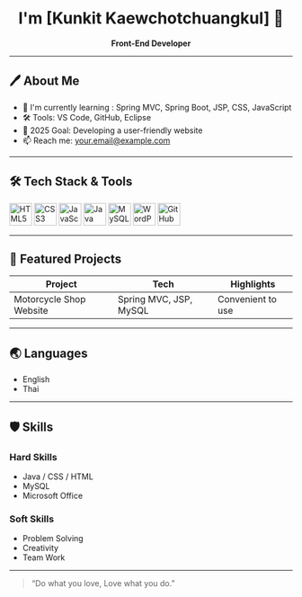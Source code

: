 <h1 align="center"> I'm [Kunkit  Kaewchotchuangkul] 👋</h1>
<p align="center"><b>Front-End Developer</b></p>

---

## 🖊️ About Me

- 🌱 I'm currently learning : Spring MVC, Spring Boot, JSP, CSS, JavaScript
- 🛠 Tools: VS Code, GitHub, Eclipse
- 🎯 2025 Goal: Developing a user-friendly website
- 📫 Reach me: your.email@example.com

---

## 🛠 Tech Stack & Tools

<p align="left">
  <img src="https://cdn.jsdelivr.net/gh/devicons/devicon/icons/html5/html5-original.svg" height="40" alt="HTML5"/>
  <img src="https://cdn.jsdelivr.net/gh/devicons/devicon/icons/css3/css3-original.svg" height="40" alt="CSS3"/>
  <img src="https://cdn.jsdelivr.net/gh/devicons/devicon/icons/javascript/javascript-original.svg" height="40" alt="JavaScript"/>
  <img src="https://cdn.jsdelivr.net/gh/devicons/devicon/icons/java/java-original.svg" height="40" alt="Java"/>
  <img src="https://cdn.jsdelivr.net/gh/devicons/devicon/icons/mysql/mysql-original.svg" height="40" alt="MySQL"/>
  <img src="https://cdn.jsdelivr.net/gh/devicons/devicon/icons/wordpress/wordpress-original.svg" height="40" alt="WordPress"/>
  <img src="https://cdn.jsdelivr.net/gh/devicons/devicon/icons/github/github-original.svg" height="40" alt="GitHub"/>
</p>

---

## 🚀 Featured Projects

| Project                | Tech                   | Highlights           |
|------------------------|-----------------------|----------------------|
| Motorcycle Shop Website| Spring MVC, JSP, MySQL| Convenient to use    |

---

## 🌏 Languages

- English
- Thai

---

## 🛡️ Skills

### Hard Skills
- Java / CSS / HTML
- MySQL
- Microsoft Office

### Soft Skills
- Problem Solving
- Creativity
- Team Work

---

> “Do what you love, Love what you do.”
